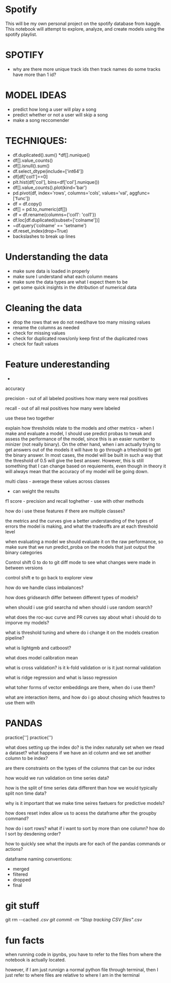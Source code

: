 # Spotify
This will be my own personal project on the spotify database from kaggle. This notebook will attempt
to explore, analyze, and create models using the spotify playlist.



# SPOTIFY
* why are there more unique track ids then track names do some tracks have more than 1 id?

# MODEL IDEAS
* predict how long a user will play a song 
* predict whether or not a user will skip a song
* make a song reccomender


# TECHNIQUES:
* df.duplicated().sum()
*df[].nunique()
* df[].value_counts()
* df[].isnull().sum()
* df.select_dtype(include=['int64'])
* df[df['col1']==0]
* plt.hist(df['col'], bins=df['col'].nunique())
* df[].value_counts().plot(kind='bar')
* pd.pivot(df, index='rows', columns='cols', values='val', aggfunc=['func'])
* df = df.copy()
* df[] = pd.to_numeric(df[])
* df = df.rename(columns={'col1': 'col1'})
* df.loc[df.duplicated(subset=['colname'])]
* ~df.query('colname' == 'setname')
* df.reset_index(drop=True)
* backslashes to break up lines

# Understanding the data
* make sure data is loaded in properly
* make sure I understand what each column means
* make sure the data types are what I expect them to be
* get some quick insights in the ditribution of numerical data

# Cleaning the data
* drop the rows that we do not need/have too many missing values
* rename the columns as needed
* check for missing values
* check for duplicated rows/only keep first of the duplicated rows
* check for fault values

# Feature underestanding
* 



accuracy

precision - out of all labeled positives how many were real positives

recall - out of all real positives how many were labeled

use these two together

explain how thresholds relate to the models and other metrics - when I make and evaluate
 a model, I should use predict probas to tweak and assess the performance of the model, 
 since this is an easier number to minizer (not really binary). On the other hand, when 
 i am actually trying to get answers out of the models it will have to go through a 
 trheshold to get the binary answer. In most cases, the model will be built in such a 
 way that the threshold of 0.5 will give the best answer. However, this is still 
 something that I can change based on requiements, even though in theory it will always 
 mean that the accuracy of my model will be going down.


multi class - average these values across classes
- can weight the results

f1 score - precision and recall toghether - use with other methods

how do i use these features if there are multiple classes?

the metrics and the curves give a better understanding of the types of errors the model 
is making, and what the tradeoffs are at each threshold level

when evaluating a model we should evaluate it on the raw performance, so make sure that 
we run predict_proba on the models that just output the binary categories

Control shift G to do to git diff mode to see what changes were made in between versions

control shift e to go back to explorer view

how do we handle class imbalances?


how does gridsearch differ between different types of models?

when should i use grid searcha nd when should i use random search?

what does the roc-auc curve and PR curves say about what i should do to imporve my models?

what is threshold tuning and where do i change it on the models creation pipeline?

what is lightgmb and catboost?

what does model calibration mean

what is cross validation? is it k-fold validation or is it just normal validation

what is ridge regression and what is lasso regression

what toher forms of vector embeddings are there, when do i use them?

what are interaction items, and how do i go about chosing which feautres to use them with 



# PANDAS
practice['']
practice('')


what does setting up the index do? is the index naturally set when we rtead a dataset? what happens
if we have an id column and we set another column to be index?

are there constraints on the types of the columns that can be our index

how would we run validation on time series data?

how is the split of time series data different than how we would typically split non time data?

why is it important that we make time seires faetuers for predictive models?

how does reset index allow us to acess the dataframe after the groupby command?

how do i sort rows? what if i want to sort by more than one column? how do I sort by desdening order?

how to quickly see what the inputs are for each of the pandas commands or actions?

dataframe naming conventions:
* merged
* filtered
* dropped
* final



# git stuff
git rm --cached *.csv
git commit -m "Stop tracking CSV files"*.csv


# fun facts
when running code in ipynbs, you have to refer to the files from where the notebook is actually 
located.

however, if I am just runnign a normal python file through terminal, then I just refer to where 
files are relative to where I am in the terminal